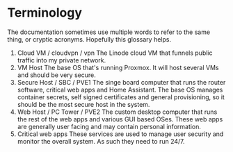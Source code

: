 # Terminology
The documentation sometimes use multiple words to refer to the same thing, or cryptic acronyms. Hopefully this glossary helps.

1. Cloud VM / cloudvpn / vpn
  The Linode cloud VM that funnels public traffic into my private network.
1. VM Host
  The base OS that's running Proxmox. It will host several VMs and should be very secure.
1. Secure Host / SBC / PVE1
  The singe board computer that runs the router software, critical web apps and Home Assistant. The base OS manages container secrets, self signed certificates and general provisioning, so it should be the most secure host in the system.
1. Web Host / PC Tower / PVE2
  The custom desktop computer that runs the rest of the web apps and various GUI based OSes. These web apps are generally user facing and may contain personal information.
1. Critical web apps
  These services are used to manage user security and monitor the overall system. As such they need to run 24/7.
